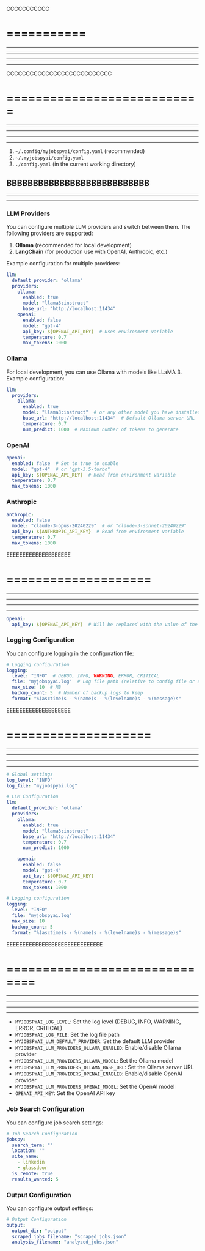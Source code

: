 CCCCCCCCCCC

# ===========

------------------------------------------------------------------------

------------------------------------------------------------------------

------------------------------------------------------------------------

------------------------------------------------------------------------

CCCCCCCCCCCCCCCCCCCCCCCCCCC

# ===========================

------------------------------------------------------------------------

------------------------------------------------------------------------

------------------------------------------------------------------------

------------------------------------------------------------------------

1.  `~/.config/myjobspyai/config.yaml` (recommended)
2.  `~/.myjobspyai/config.yaml`
3.  `./config.yaml` (in the current working directory)

## BBBBBBBBBBBBBBBBBBBBBBBBBBB

------------------------------------------------------------------------

------------------------------------------------------------------------

### LLM Providers

You can configure multiple LLM providers and switch between them. The
following providers are supported:

1.  **Ollama** (recommended for local development)
2.  **LangChain** (for production use with OpenAI, Anthropic, etc.)

Example configuration for multiple providers:

``` yaml
llm:
  default_provider: "ollama"
  providers:
    ollama:
      enabled: true
      model: "llama3:instruct"
      base_url: "http://localhost:11434"
    openai:
      enabled: false
      model: "gpt-4"
      api_key: ${OPENAI_API_KEY}  # Uses environment variable
      temperature: 0.7
      max_tokens: 1000
```

### Ollama

For local development, you can use Ollama with models like LLaMA 3.
Example configuration:

``` yaml
llm:
  providers:
    ollama:
      enabled: true
      model: "llama3:instruct"  # or any other model you have installed
      base_url: "http://localhost:11434"  # Default Ollama server URL
      temperature: 0.7
      num_predict: 1000  # Maximum number of tokens to generate
```

### OpenAI

``` yaml
openai:
  enabled: false  # Set to true to enable
  model: "gpt-4"  # or "gpt-3.5-turbo"
  api_key: ${OPENAI_API_KEY}  # Read from environment variable
  temperature: 0.7
  max_tokens: 1000
```

### Anthropic

``` yaml
anthropic:
  enabled: false
  model: "claude-3-opus-20240229"  # or "claude-3-sonnet-20240229"
  api_key: ${ANTHROPIC_API_KEY}  # Read from environment variable
  temperature: 0.7
  max_tokens: 1000
```

EEEEEEEEEEEEEEEEEEEE

# ====================

------------------------------------------------------------------------

------------------------------------------------------------------------

------------------------------------------------------------------------

------------------------------------------------------------------------

``` yaml
openai:
  api_key: ${OPENAI_API_KEY}  # Will be replaced with the value of the OPENAI_API_KEY environment variable
```

### Logging Configuration

You can configure logging in the configuration file:

``` yaml
# Logging configuration
logging:
  level: "INFO"  # DEBUG, INFO, WARNING, ERROR, CRITICAL
  file: "myjobspyai.log"  # Log file path (relative to config file or absolute)
  max_size: 10  # MB
  backup_count: 5  # Number of backup logs to keep
  format: "%(asctime)s - %(name)s - %(levelname)s - %(message)s"
```

EEEEEEEEEEEEEEEEEEEE

# ====================

------------------------------------------------------------------------

------------------------------------------------------------------------

------------------------------------------------------------------------

------------------------------------------------------------------------

``` yaml
# Global settings
log_level: "INFO"
log_file: "myjobspyai.log"

# LLM Configuration
llm:
  default_provider: "ollama"
  providers:
    ollama:
      enabled: true
      model: "llama3:instruct"
      base_url: "http://localhost:11434"
      temperature: 0.7
      num_predict: 1000

    openai:
      enabled: false
      model: "gpt-4"
      api_key: ${OPENAI_API_KEY}
      temperature: 0.7
      max_tokens: 1000

# Logging configuration
logging:
  level: "INFO"
  file: "myjobspyai.log"
  max_size: 10
  backup_count: 5
  format: "%(asctime)s - %(name)s - %(levelname)s - %(message)s"
```

EEEEEEEEEEEEEEEEEEEEEEEEEEEEEE

# ==============================

------------------------------------------------------------------------

------------------------------------------------------------------------

------------------------------------------------------------------------

------------------------------------------------------------------------

-   `MYJOBSPYAI_LOG_LEVEL`: Set the log level (DEBUG, INFO, WARNING,
    ERROR, CRITICAL)
-   `MYJOBSPYAI_LOG_FILE`: Set the log file path
-   `MYJOBSPYAI_LLM_DEFAULT_PROVIDER`: Set the default LLM provider
-   `MYJOBSPYAI_LLM_PROVIDERS_OLLAMA_ENABLED`: Enable/disable Ollama
    provider
-   `MYJOBSPYAI_LLM_PROVIDERS_OLLAMA_MODEL`: Set the Ollama model
-   `MYJOBSPYAI_LLM_PROVIDERS_OLLAMA_BASE_URL`: Set the Ollama server
    URL
-   `MYJOBSPYAI_LLM_PROVIDERS_OPENAI_ENABLED`: Enable/disable OpenAI
    provider
-   `MYJOBSPYAI_LLM_PROVIDERS_OPENAI_MODEL`: Set the OpenAI model
-   `OPENAI_API_KEY`: Set the OpenAI API key

### Job Search Configuration

You can configure job search settings:

``` yaml
# Job Search Configuration
jobspy:
  search_term: ""
  location: ""
  site_name:
    - linkedin
    - glassdoor
  is_remote: true
  results_wanted: 5
```

### Output Configuration

You can configure output settings:

``` yaml
# Output Configuration
output:
  output_dir: "output"
  scraped_jobs_filename: "scraped_jobs.json"
  analysis_filename: "analyzed_jobs.json"
```
